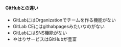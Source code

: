 #### GitHubとの違い
- GitLabにはOrganizationでチームを作る機能がない
- GitLab CEにはgithabpagesみたいなのがない
- GitLabにはSNS機能がない
- やはりサービスはGitHubが豊富
